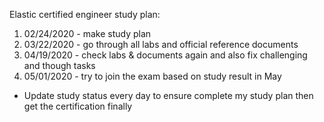 Elastic certified engineer study plan:
  1. 02/24/2020 - make study plan
  2. 03/22/2020 - go through all labs and official reference documents
  3. 04/19/2020 - check labs & documents again and also fix challenging and though tasks
  4. 05/01/2020 - try to join the exam based on study result in May
  * Update study status every day to ensure complete my study plan then get the certification finally
